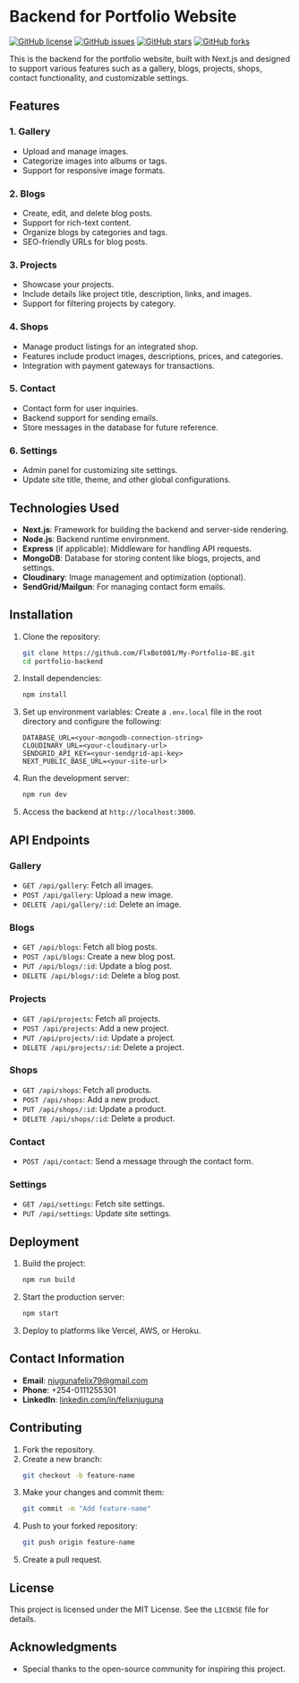 # Backend for Portfolio Website

[![GitHub license](https://img.shields.io/github/license/FlxBot001/My-Portfolio-BE)](https://github.com/FlxBot001/My-Portfolio-BE/blob/main/LICENSE)
[![GitHub issues](https://img.shields.io/github/issues/FlxBot001/My-Portfolio-BE)](https://github.com/FlxBot001/My-Portfolio-BE/issues)
[![GitHub stars](https://img.shields.io/github/stars/FlxBot001/My-Portfolio-BE)](https://github.com/FlxBot001/My-Portfolio-BE/stargazers)
[![GitHub forks](https://img.shields.io/github/forks/FlxBot001/My-Portfolio-BE)](https://github.com/FlxBot001/My-Portfolio-BE/network)

This is the backend for the portfolio website, built with Next.js and designed to support various features such as a gallery, blogs, projects, shops, contact functionality, and customizable settings.

## Features

### 1. **Gallery**
   - Upload and manage images.
   - Categorize images into albums or tags.
   - Support for responsive image formats.

### 2. **Blogs**
   - Create, edit, and delete blog posts.
   - Support for rich-text content.
   - Organize blogs by categories and tags.
   - SEO-friendly URLs for blog posts.

### 3. **Projects**
   - Showcase your projects.
   - Include details like project title, description, links, and images.
   - Support for filtering projects by category.

### 4. **Shops**
   - Manage product listings for an integrated shop.
   - Features include product images, descriptions, prices, and categories.
   - Integration with payment gateways for transactions.

### 5. **Contact**
   - Contact form for user inquiries.
   - Backend support for sending emails.
   - Store messages in the database for future reference.

### 6. **Settings**
   - Admin panel for customizing site settings.
   - Update site title, theme, and other global configurations.

## Technologies Used

- **Next.js**: Framework for building the backend and server-side rendering.
- **Node.js**: Backend runtime environment.
- **Express** (if applicable): Middleware for handling API requests.
- **MongoDB**: Database for storing content like blogs, projects, and settings.
- **Cloudinary**: Image management and optimization (optional).
- **SendGrid/Mailgun**: For managing contact form emails.

## Installation

1. Clone the repository:
   ```bash
   git clone https://github.com/FlxBot001/My-Portfolio-BE.git
   cd portfolio-backend
   ```

2. Install dependencies:
   ```bash
   npm install
   ```

3. Set up environment variables:
   Create a `.env.local` file in the root directory and configure the following:
   ```env
   DATABASE_URL=<your-mongodb-connection-string>
   CLOUDINARY_URL=<your-cloudinary-url>
   SENDGRID_API_KEY=<your-sendgrid-api-key>
   NEXT_PUBLIC_BASE_URL=<your-site-url>
   ```

4. Run the development server:
   ```bash
   npm run dev
   ```

5. Access the backend at `http://localhost:3000`.

## API Endpoints

### Gallery
- `GET /api/gallery`: Fetch all images.
- `POST /api/gallery`: Upload a new image.
- `DELETE /api/gallery/:id`: Delete an image.

### Blogs
- `GET /api/blogs`: Fetch all blog posts.
- `POST /api/blogs`: Create a new blog post.
- `PUT /api/blogs/:id`: Update a blog post.
- `DELETE /api/blogs/:id`: Delete a blog post.

### Projects
- `GET /api/projects`: Fetch all projects.
- `POST /api/projects`: Add a new project.
- `PUT /api/projects/:id`: Update a project.
- `DELETE /api/projects/:id`: Delete a project.

### Shops
- `GET /api/shops`: Fetch all products.
- `POST /api/shops`: Add a new product.
- `PUT /api/shops/:id`: Update a product.
- `DELETE /api/shops/:id`: Delete a product.

### Contact
- `POST /api/contact`: Send a message through the contact form.

### Settings
- `GET /api/settings`: Fetch site settings.
- `PUT /api/settings`: Update site settings.

## Deployment

1. Build the project:
   ```bash
   npm run build
   ```

2. Start the production server:
   ```bash
   npm start
   ```

3. Deploy to platforms like Vercel, AWS, or Heroku.

## Contact Information

- **Email**: [njugunafelix79@gmail.com](mailto:njugunafelix79@gmail.com)
- **Phone**: +254-0111255301
- **LinkedIn**: [linkedin.com/in/felixnjuguna](https://linkedin.com/in/felixnjuguna)

## Contributing

1. Fork the repository.
2. Create a new branch:
   ```bash
   git checkout -b feature-name
   ```
3. Make your changes and commit them:
   ```bash
   git commit -m "Add feature-name"
   ```
4. Push to your forked repository:
   ```bash
   git push origin feature-name
   ```
5. Create a pull request.

## License

This project is licensed under the MIT License. See the `LICENSE` file for details.

## Acknowledgments

- Special thanks to the open-source community for inspiring this project.